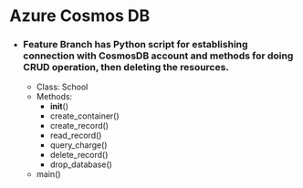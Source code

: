 # Azure Cosmos DB

* ### Feature Branch has Python script for establishing connection with CosmosDB account and methods for doing CRUD operation, then deleting the resources.
  * Class: School
  * Methods:
      * __init__()
      * create_container()
       * create_record()
       * read_record()
       * query_charge()
       * delete_record()
       * drop_database()
  * main() 
